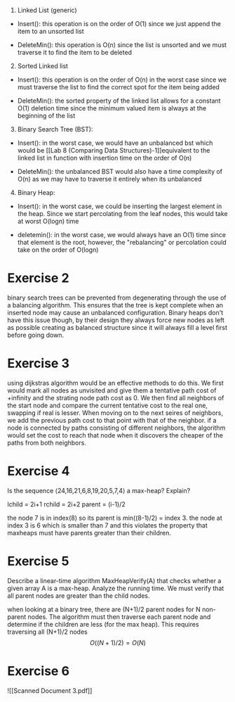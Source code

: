1. Linked List (generic)
- Insert(): this operation is on the order of O(1) since we just append the item to an unsorted list

- DeleteMin(): this operation is O(n) since the list is unsorted and we must traverse it to find the item to be deleted 

2. Sorted Linked list
- Insert(): this operation is on the order of O(n) in the worst case since we must traverse the list to find the correct spot for the item being added 

- DeleteMin(): the sorted property of the linked list allows for a constant O(1) deletion time since the minimum valued item is always at the beginning of the list 

3. Binary Search Tree (BST):
- Insert(): in the worst case, we would have an unbalanced bst which would be [[Lab 8 (Comparing Data Structures)-1]]equivalent to the linked list in function with insertion time on the order of O(n) 

- DeleteMin(): the unbalanced BST would also have a time complexity of O(n) as we may have to traverse it entirely when its unbalanced 

4. Binary Heap: 
- Insert(): in the worst case, we could be inserting the largest element in the heap. Since we start percolating from the leaf nodes, this would take at worst O(logn) time

- deletemin(): in the worst case, we would always have an O(1) time since that element is the root, however, the "rebalancing" or percolation could take on the order of O(logn)

# Exercise 2
binary search trees can be prevented from degenerating through the use of a balancing algorithm. This ensures that the tree is kept complete when an inserted node may cause an unbalanced configuration. Binary heaps don't have this issue though, by their design they always force new nodes as left as possible creating as balanced structure since it will always fill a level first before going down. 

# Exercise 3
using dijkstras algorithm would be an effective methods to do this. We first would mark all nodes as unvisited and give them a tentative path cost of +infinity and the strating node path cost as 0. We then find all neighbors of the start node and compare the current tentative cost to the real one, swapping if real is lesser. When moving on to the next seires of neighbors, we add the previous path cost to that point with that of the neighbor. if a node is connected by paths consisting of different neighbors, the algorithm would set the cost to reach that node when it discovers the cheaper of the paths from both neighbors. 

# Exercise 4
Is the sequence ⟨24,16,21,6,8,19,20,5,7,4⟩ a max-heap? Explain?

lchild = 2i+1
rchild = 2i+2
parent = (i-1)/2

the node 7 is in index(8) so its parent is min((8-1)/2) = index 3. the node at index 3 is 6 which is smaller than 7 and this violates the property that maxheaps must have parents greater than their children. 

# Exercise 5
Describe a linear-time algorithm MaxHeapVerify(A) that checks whether a given array A is a  max-heap. Analyze the running time. We must verify that all parent nodes are greater than the child nodes. 

when looking at a binary tree, there are (N+1)/2 parent nodes for N non-parent nodes. The algorithm must then traverse each parent node and determine if the children are less (for the max heap). This requires traversing all (N+1)/2 nodes 
$$O((N+1)/2) = O(N)$$


# Exercise 6
![[Scanned Document 3.pdf]]